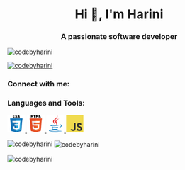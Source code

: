 <h1 align="center">Hi 👋, I'm Harini</h1>
<h3 align="center">A passionate software developer</h3>

<p align="left"> <img src="https://komarev.com/ghpvc/?username=codebyharini&label=Profile%20views&color=0e75b6&style=flat" alt="codebyharini" /> </p>

<p align="left"> <a href="https://github.com/ryo-ma/github-profile-trophy"><img src="https://github-profile-trophy.vercel.app/?username=codebyharini" alt="codebyharini" /></a> </p>

<h3 align="left">Connect with me:</h3>
<p align="left">
</p>

<h3 align="left">Languages and Tools:</h3>
<p align="left"> <a href="https://www.w3schools.com/css/" target="_blank" rel="noreferrer"> <img src="https://raw.githubusercontent.com/devicons/devicon/master/icons/css3/css3-original-wordmark.svg" alt="css3" width="40" height="40"/> </a> <a href="https://www.w3.org/html/" target="_blank" rel="noreferrer"> <img src="https://raw.githubusercontent.com/devicons/devicon/master/icons/html5/html5-original-wordmark.svg" alt="html5" width="40" height="40"/> </a> <a href="https://www.java.com" target="_blank" rel="noreferrer"> <img src="https://raw.githubusercontent.com/devicons/devicon/master/icons/java/java-original.svg" alt="java" width="40" height="40"/> </a> <a href="https://developer.mozilla.org/en-US/docs/Web/JavaScript" target="_blank" rel="noreferrer"> <img src="https://raw.githubusercontent.com/devicons/devicon/master/icons/javascript/javascript-original.svg" alt="javascript" width="40" height="40"/> </a> </p>

<p><img align="left" src="https://github-readme-stats.vercel.app/api/top-langs?username=codebyharinii&show_icons=true&locale=en&layout=compact" alt="codebyharini" /></p>

<p>&nbsp;<img align="center" src="https://github-readme-stats.vercel.app/api?username=codebyharini&show_icons=true&locale=en" alt="codebyharini" /></p>

<p><img align="center" src="https://github-readme-streak-stats.herokuapp.com/?user=codebyharini&" alt="codebyharini" /></p>
